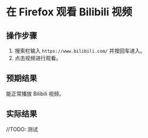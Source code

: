 # 在 Firefox 观看 Bilibili 视频

## 操作步骤

1. 搜索栏输入 `https://www.bilibili.com/` 并按回车进入。
2. 点击视频进行观看。

## 预期结果

能正常播放 Bilibili 视频。

## 实际结果

//TODO: 测试
